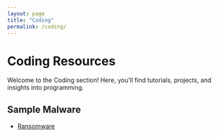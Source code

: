 ```yaml
---
layout: page
title: "Coding"
permalink: /coding/
---
```


# Coding Resources

Welcome to the Coding section! Here, you'll find tutorials, projects, and insights into programming.

## Sample Malware
- [Ransomware](/offensive/gobuster)